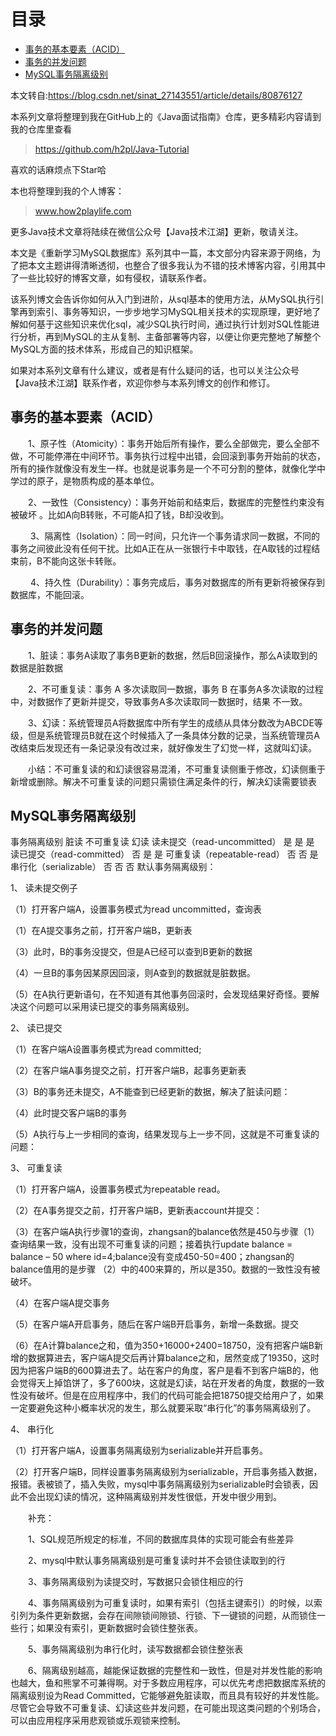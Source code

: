 # 目录
  * [事务的基本要素（ACID）](#事务的基本要素（acid）)
  * [事务的并发问题](#事务的并发问题)
  * [MySQL事务隔离级别](#mysql事务隔离级别)


本文转自:https://blog.csdn.net/sinat_27143551/article/details/80876127

本系列文章将整理到我在GitHub上的《Java面试指南》仓库，更多精彩内容请到我的仓库里查看
> https://github.com/h2pl/Java-Tutorial

喜欢的话麻烦点下Star哈

本也将整理到我的个人博客：
> www.how2playlife.com

更多Java技术文章将陆续在微信公众号【Java技术江湖】更新，敬请关注。

本文是《重新学习MySQL数据库》系列其中一篇，本文部分内容来源于网络，为了把本文主题讲得清晰透彻，也整合了很多我认为不错的技术博客内容，引用其中了一些比较好的博客文章，如有侵权，请联系作者。

该系列博文会告诉你如何从入门到进阶，从sql基本的使用方法，从MySQL执行引擎再到索引、事务等知识，一步步地学习MySQL相关技术的实现原理，更好地了解如何基于这些知识来优化sql，减少SQL执行时间，通过执行计划对SQL性能进行分析，再到MySQL的主从复制、主备部署等内容，以便让你更完整地了解整个MySQL方面的技术体系，形成自己的知识框架。

如果对本系列文章有什么建议，或者是有什么疑问的话，也可以关注公众号【Java技术江湖】联系作者，欢迎你参与本系列博文的创作和修订。

<!-- more -->


## 事务的基本要素（ACID）

　　1、原子性（Atomicity）：事务开始后所有操作，要么全部做完，要么全部不做，不可能停滞在中间环节。事务执行过程中出错，会回滚到事务开始前的状态，所有的操作就像没有发生一样。也就是说事务是一个不可分割的整体，就像化学中学过的原子，是物质构成的基本单位。

　　2、一致性（Consistency）：事务开始前和结束后，数据库的完整性约束没有被破坏 。比如A向B转账，不可能A扣了钱，B却没收到。

　　 3、隔离性（Isolation）：同一时间，只允许一个事务请求同一数据，不同的事务之间彼此没有任何干扰。比如A正在从一张银行卡中取钱，在A取钱的过程结束前，B不能向这张卡转账。

　　 4、持久性（Durability）：事务完成后，事务对数据库的所有更新将被保存到数据库，不能回滚。

## 事务的并发问题

　　1、脏读：事务A读取了事务B更新的数据，然后B回滚操作，那么A读取到的数据是脏数据

　　2、不可重复读：事务 A 多次读取同一数据，事务 B 在事务A多次读取的过程中，对数据作了更新并提交，导致事务A多次读取同一数据时，结果 不一致。

　　3、幻读：系统管理员A将数据库中所有学生的成绩从具体分数改为ABCDE等级，但是系统管理员B就在这个时候插入了一条具体分数的记录，当系统管理员A改结束后发现还有一条记录没有改过来，就好像发生了幻觉一样，这就叫幻读。

　　小结：不可重复读的和幻读很容易混淆，不可重复读侧重于修改，幻读侧重于新增或删除。解决不可重复读的问题只需锁住满足条件的行，解决幻读需要锁表

## MySQL事务隔离级别

事务隔离级别	脏读	不可重复读	幻读
读未提交（read-uncommitted）	是	是	是
读已提交（read-committed）	否	是	是
可重复读（repeatable-read）	否	否	是
串行化（serializable）	否	否	否
默认事务隔离级别：



1、 读未提交例子

（1）打开客户端A，设置事务模式为read uncommitted，查询表



（1）在A提交事务之前，打开客户端B，更新表





（3）此时，B的事务没提交，但是A已经可以查到B更新的数据



（4）一旦B的事务因某原因回滚，则A查到的数据就是脏数据。



（5）在A执行更新语句，在不知道有其他事务回滚时，会发现结果好奇怪。要解决这个问题可以采用读已提交的事务隔离级别。



2、 读已提交

（1）在客户端A设置事务模式为read committed;



（2）在客户端A事务提交之前，打开客户端B，起事务更新表



（3）B的事务还未提交，A不能查到已经更新的数据，解决了脏读问题：



（4）此时提交客户端B的事务



（5）A执行与上一步相同的查询，结果发现与上一步不同，这就是不可重复读的问题：



3、 可重复读

（1）打开客户端A，设置事务模式为repeatable read。



（2）在A事务提交之前，打开客户端B，更新表account并提交：



（3）在客户端A执行步骤1的查询，zhangsan的balance依然是450与步骤（1）查询结果一致，没有出现不可重复读的问题；接着执行update balance = balance – 50 where id=4;balance没有变成450-50=400；zhangsan的balance值用的是步骤 （2）中的400来算的，所以是350。数据的一致性没有被破坏。



（4）在客户端A提交事务



（5）在客户端A开启事务，随后在客户端B开启事务，新增一条数据。提交



（6）在A计算balance之和，值为350+16000+2400=18750，没有把客户端B新增的数据算进去，客户端A提交后再计算balance之和，居然变成了19350，这时因为把客户端B的600算进去了。站在客户的角度，客户是看不到客户端B的，他会觉得天上掉馅饼了，多了600块，这就是幻读，站在开发者的角度，数据的一致性没有破坏。但是在应用程序中，我们的代码可能会把18750提交给用户了，如果一定要避免这种小概率状况的发生，那么就要采取“串行化”的事务隔离级别了。



4、 串行化

（1）打开客户端A，设置事务隔离级别为serializable并开启事务。



（2）打开客户端B，同样设置事务隔离级别为serializable，开启事务插入数据，报错。表被锁了，插入失败，mysql中事务隔离级别为serializable时会锁表，因此不会出现幻读的情况，这种隔离级别并发性很低，开发中很少用到。



　　补充：

　　1、SQL规范所规定的标准，不同的数据库具体的实现可能会有些差异

　　2、mysql中默认事务隔离级别是可重复读时并不会锁住读取到的行

　　3、事务隔离级别为读提交时，写数据只会锁住相应的行

　　4、事务隔离级别为可重复读时，如果有索引（包括主键索引）的时候，以索引列为条件更新数据，会存在间隙锁间隙锁、行锁、下一键锁的问题，从而锁住一些行；如果没有索引，更新数据时会锁住整张表。

　　5、事务隔离级别为串行化时，读写数据都会锁住整张表

　　6、隔离级别越高，越能保证数据的完整性和一致性，但是对并发性能的影响也越大，鱼和熊掌不可兼得啊。对于多数应用程序，可以优先考虑把数据库系统的隔离级别设为Read Committed，它能够避免脏读取，而且具有较好的并发性能。尽管它会导致不可重复读、幻读这些并发问题，在可能出现这类问题的个别场合，可以由应用程序采用悲观锁或乐观锁来控制。
